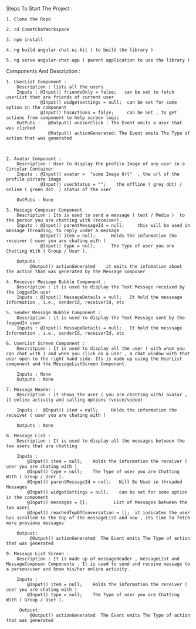 Steps To Start The Project :

    1. Clone the Repo

    2. cd CometChatWorkspace

    3. npm install

    4. ng build angular-chat-ui-kit ( to build the library )

    5. ng serve angular-chat-app ( parent application to use the library )

Components And Description :

    1. UserList Component :
        Description : lists all the users
        Inputs : @Input() friendsOnly = false;   can be set to fetch userList that are friends of current user
                 @Input() widgetsettings = null;  can be set for some option in the component
                 @Input() hasActions = false;     can be Set , to get actions from component to help screen logic
        OutPuts :   @Output() onUserClick : The Event emits a user that was clicked
                    @Output() actionGenerated: The Event emits The Type of action that was generated



    2. Avatar Component :
        Description : User to display the profile Image of any user in a Circular Container
        Inputs : @Input() avatar =  "some Image Url"  , the url of the profile picture Image
                 @Input() userStatus = "";    the offline ( grey dot) / online ( green dot  ) status of the user

        OutPuts : None

    3. Message Composer Component
        Description : Its is used to send a message ( text / Media )  to the person you are chatting with (receiver).
        Inputs : @Input() parentMessageId = null;     this will be used in message Threading, to reply under a message
                 @Input() item = null;      Holds the information the receiver ( user you are chating with )
                 @Input() type = null;      The Type of user you are Chatting With ( Group / User ).

        Outputs :
             @Output() actionGenerated    it emits the infomation about the action that was generated by the Message composer

    4. Receiver Message Bubble Component :
        Description : it is used to display the Text Message received by the loggedIn user
        Inputs : @Input() MessageDetails = null;   It hold the messsage Information , i.e., senderId, receiverId, etc

    5. Sender Message Bubble Component :
        Description : it is used to display the Text Message sent by the loggedIn user
        Inputs : @Input() MessageDetails = null;   It hold the messsage Information , i.e., senderId, receiverId, etc

    6. UserList Screen Component :
        Descritpion : It is used to display all the user ( with whom you can chat with ) and when you click on a user , a chat window with that user open to the right hand side. Its is made up using the UserList component and the MessageListScreen Component.

        Inputs : None
        Outputs : None

    7. Message Header :
        Description : it shows the user ( you are chatting with) avatar , it online activity and calling options (voice/video)

        Inputs :  @Input() item = null;     Holds the information the receiver ( user you are chating with )

        Outputs : None

    8. Message List :
        Description : It is used to display all the messages between the two users that are chatting

        Inputs :
            @Input() item = null;    Holds the information the receiver ( user you are chating with )
            @Input() type = null;    The Type of user you are Chatting With ( Group / User ).
            @Input() parentMessageId = null;   Will Be Used in threaded Messages
            @Input() widgetSettings = null;    can be set for some option in the component
            @Input() messages = [];          List of Messages between the two users
            @Input() reachedTopOfConversation = [];  it indicates the user has scrolled to the top of the messageList and now , its time to fetch more previous messages

        Outpust:
             @Output() actionGenerated  The Event emits The Type of action that was generated

    9. Message List Screen :
        Description : It is made up of messageHeader , messageList and MessageComposer Components . It is used to send and receive message to a person/user and know his/her online activity.

        Inputs :
            @Input() item = null;    Holds the information the receiver ( user you are chating with )
            @Input() type = null;    The Type of user you are Chatting With ( Group / User ).

         Outpust:
             @Output() actionGenerated  The Event emits The Type of action that was generated
